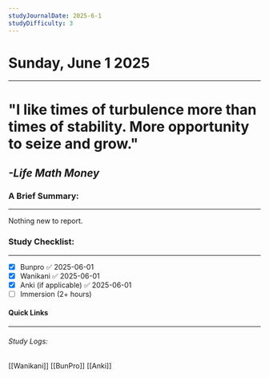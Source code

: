 ```yaml
---
studyJournalDate: 2025-6-1
studyDifficulty: 3
---
```


# Sunday, June 1 2025
---
# "I like times of turbulence more than times of stability. More opportunity to seize and grow."

## *-Life Math Money*


### A Brief Summary:
---
Nothing new to report.

### Study Checklist:
---
- [x] Bunpro ✅ 2025-06-01
- [x] Wanikani ✅ 2025-06-01
- [x] Anki (if applicable) ✅ 2025-06-01
- [ ] Immersion (2+ hours)

#### Quick Links
---
###### Study Logs:
[[Wanikani]]
[[BunPro]]
[[Anki]]